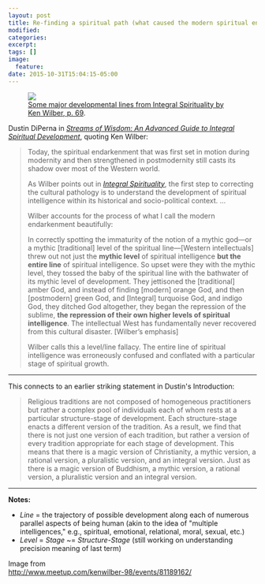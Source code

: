 ```yaml
---
layout: post
title: Re-finding a spiritual path (what caused the modern spiritual endarkenment?)
modified:
categories: 
excerpt:
tags: []
image:
  feature:
date: 2015-10-31T15:04:15-05:00
---
```


<figure>
	<a href="http://www.meetup.com/kenwilber-98/events/81189162/"><img src="https://lh3.googleusercontent.com/sAa51jMYhrvQDdl57bKJkA27JULekNJKrOYG7-FXg6Q3xwXwW9nuBDLI_3Vo7HqmfYTcmVxzPEj1vgN6jaKv6GCZEGD_FLX3mh06A-BjTV6Jae9wTFwG"></a>
	<figcaption><a href="http://www.meetup.com/kenwilber-98/events/81189162/" title="Some major developmental lines from Integral Spirituality by Ken Wilber, p. 69">Some major developmental lines from Integral Spirituality by Ken Wilber, p. 69</a>.</figcaption>
</figure>

Dustin DiPerna in _[Streams of Wisdom: An Advanced Guide to Integral Spiritual Development][ddsw]_, quoting Ken Wilber:

> Today, the spiritual endarkenment that was first set in motion during modernity and then strengthened in postmodernity still casts its shadow over most of the Western world.
> 
> As Wilber points out in _[Integral Spirituality][kwis]_, the first step to correcting the cultural pathology is to understand the development of spiritual intelligence within its historical and socio-political context. ...
> 
> Wilber accounts for the process of what I call the modern endarkenment beautifully:
> 
> In correctly spotting the immaturity of the notion of a mythic god—or a mythic [traditional] level of the spiritual line—[Western intellectuals] threw out not just the **mythic level** of spiritual intelligence **but the entire line** of spiritual intelligence. So upset were they with the mythic level, they tossed the baby of the spiritual line with the bathwater of its mythic level of development. They jettisoned the [traditional] amber God, and instead of finding [modern] orange God, and then [postmodern] green God, and [Integral] turquoise God, and indigo God, they ditched God altogether, they began the repression of the sublime, **the repression of their own higher levels of spiritual intelligence**. The intellectual West has fundamentally never recovered from this cultural disaster. [Wilber’s emphasis]
> 
> Wilber calls this a level/line fallacy. The entire line of spiritual intelligence was erroneously confused and conflated with a particular stage of spiritual growth.

---

This connects to an earlier striking statement in Dustin's Introduction: 

> Religious traditions are not composed of homogeneous practitioners but rather a complex pool of individuals each of whom rests at a particular structure-stage of development. Each structure-stage enacts a different version of the tradition. As a result, we find that there is not just one version of each tradition, but rather a version of every tradition appropriate for each stage of development. This means that there is a magic version of Christianity, a mythic version, a rational version, a pluralistic version, and an integral version. Just as there is a magic version of Buddhism, a mythic version, a rational version, a pluralistic version and an integral version.

---

**Notes:**  

* _Line_ = the trajectory of possible development along each of numerous parallel aspects of being human (akin to the idea of "multiple intelligences," e.g., spiritual, emotional, relational, moral, sexual, etc.)  
* _Level_ = _Stage_ ~= _Structure-Stage_ (still working on understanding precision meaning of last term)

Image from  
http://www.meetup.com/kenwilber-98/events/81189162/

[kwis]: http://www.amazon.com/Integral-Spirituality-Startling-Religion-Postmodern/dp/1590305272/
[ddsw]: http://www.amazon.com/Streams-Wisdom-Dustin-DiPerna/dp/0989228932/
